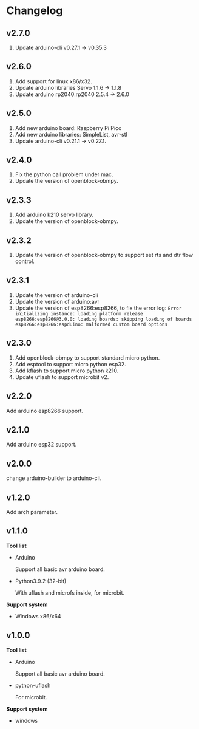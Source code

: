 # Changelog

## v2.7.0

1. Update arduino-cli v0.27.1 -> v0.35.3

## v2.6.0

1. Add support for linux x86/x32.
2. Update arduino libraries Servo 1.1.6 -> 1.1.8
3. Update arduino rp2040:rp2040 2.5.4 -> 2.6.0

## v2.5.0

1. Add new arduino board: Raspberry Pi Pico
2. Add new arduino libraries: SimpleList, avr-stl
3. Update arduino-cli v0.21.1 -> v0.27.1.

## v2.4.0

1. Fix the python call problem under mac.
1. Update the version of openblock-obmpy.

## v2.3.3

1. Add arduino k210 servo library.
2. Update the version of openblock-obmpy.

## v2.3.2

1. Update the version of openblock-obmpy to support set rts and dtr flow control.

## v2.3.1

1. Update the version of arduino-cli
2. Update the version of arduino:avr
3. Update the version of esp8266:esp8266, to fix the error log: `Error initializing instance: loading platform release esp8266:esp8266@3.0.0: loading boards: skipping loading of boards esp8266:esp8266:espduino: malformed custom board options`

## v2.3.0

1. Add openblock-obmpy to support standard micro python.
2. Add esptool to support micro python esp32.
3. Add kflash to support micro python k210.
4. Update uflash to support microbit v2.

## v2.2.0

Add arduino esp8266 support.

## v2.1.0

Add arduino esp32 support.

## v2.0.0

change arduino-builder to arduino-cli.

## v1.2.0

Add arch parameter.

## v1.1.0

**Tool list**

- Arduino

	Support all basic avr arduino board.

- Python3.9.2 (32-bit)

	With uflash and microfs inside, for microbit.

**Support system**

- Windows x86/x64

## v1.0.0

**Tool list**

- Arduino

	Support all basic avr arduino board.

- python-uflash

	For microbit.

**Support system**

- windows
